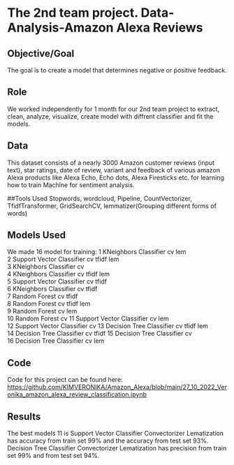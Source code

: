 # The 2nd team project. Data-Analysis-Amazon Alexa Reviews

## Objective/Goal
The goal is to create a model that determines negative or positive feedback.

## Role
We worked independently for 1 month for our 2nd team project to extract, clean, analyze, visualize, create model with diffrent classifier and fit the models.

## Data
This dataset consists of a nearly 3000 Amazon customer reviews (input text), star ratings, date of review, variant and feedback of various amazon Alexa products like Alexa Echo, Echo dots, Alexa Firesticks etc. for learning how to train Machine for sentiment analysis.

##Tools Used
Stopwords, wordcloud, Pipeline, CountVectorizer, TfidfTransformer, GridSearchCV, lemmatizer(Grouping different forms of words)
    
 ## Models Used
 We made 16 model for training:
    1 KNeighbors Classifier cv lem      
    2 Support Vector Classifier cv tfidf lem     
    3 KNeighbors Classifier cv    
    4 KNeighbors Classifier cv tfidf lem   
    5 Support Vector Classifier cv tfidf   
    6 KNeighbors Classifier cv tfidf  
    7 Random Forest cv tfidf     
    8 Random Forest cv tfidf lem     
    9 Random Forest cv lem    
    10 Random Forest cv 
    11 Support Vector Classifier cv lem  
    12 Support Vector Classifier cv 
    13 Decision Tree Classifier cv tfidf lem  
    14 Decision Tree Classifier cv tfidf 
    15 Decision Tree Classifier cv  
    16 Decision Tree Classifier cv lem
    
## Code
Code for this project can be found here: https://github.com/KIMVERONIKA/Amazon_Alexa/blob/main/27_10_2022_Veronika_amazon_alexa_review_classification.ipynb

## Results
The best models 11 is Support Vector Classifier Convectorizer Lematization has accuracy from train set 99% and the accuracy from test set 93%.
Decision Tree Classifier Convectorizer Lematization has precision from train set 99% and from test set 94%.
